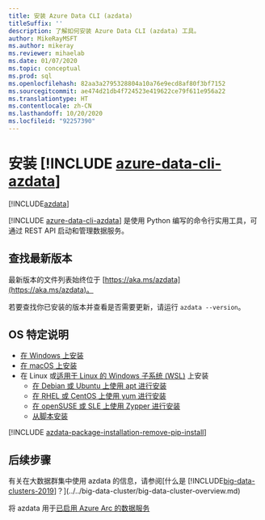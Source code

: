```yaml
---
title: 安装 Azure Data CLI (azdata)
titleSuffix: ''
description: 了解如何安装 Azure Data CLI (azdata) 工具。
author: MikeRayMSFT
ms.author: mikeray
ms.reviewer: mihaelab
ms.date: 01/07/2020
ms.topic: conceptual
ms.prod: sql
ms.openlocfilehash: 82aa3a2795328804a10a76e9ecd8af80f3bf7152
ms.sourcegitcommit: ae474d21db4f724523e419622ce79f611e956a22
ms.translationtype: HT
ms.contentlocale: zh-CN
ms.lasthandoff: 10/20/2020
ms.locfileid: "92257390"
---
```

# <a name="install-azure-data-cli-azdata"></a>安装 [!INCLUDE [azure-data-cli-azdata](../../includes/azure-data-cli-azdata.md)]

[!INCLUDE[azdata](../../includes/applies-to-version/azdata.md)]

[!INCLUDE [azure-data-cli-azdata](../../includes/azure-data-cli-azdata.md)] 是使用 Python 编写的命令行实用工具，可通过 REST API 启动和管理数据服务。 

## <a name="find-latest-version"></a>查找最新版本

最新版本的文件列表始终位于 [https://aka.ms/azdata](https://aka.ms/azdata)。

若要查找你已安装的版本并查看是否需要更新，请运行 `azdata --version`。

## <a name="os-specific-instructions"></a>OS 特定说明

* [在 Windows 上安装](../install/deploy-install-azdata-installer.md)
* [在 macOS 上安装](../install/deploy-install-azdata-macos.md)
* 在 Linux 或[适用于 Linux 的 Windows 子系统 (WSL)](/windows/wsl/about/) 上安装
   * [在 Debian 或 Ubuntu 上使用 apt 进行安装](../install/deploy-install-azdata-linux-package.md)
   * [在 RHEL 或 CentOS 上使用 yum 进行安装](../install/deploy-install-azdata-yum.md)
   * [在 openSUSE 或 SLE 上使用 Zypper 进行安装](../install/deploy-install-azdata-zypper.md)
   * [从脚本安装](../install/deploy-install-azdata-pip.md)

[!INCLUDE [azdata-package-installation-remove-pip-install](../../includes/azdata-package-installation-remove-pip-install.md)]

## <a name="next-steps"></a>后续步骤

有关在大数据群集中使用 azdata 的信息，请参阅[什么是 [!INCLUDE[big-data-clusters-2019](../../includes/ssbigdataclusters-ver15.md)]？](../../big-data-cluster/big-data-cluster-overview.md)

将 azdata 用于[已启用 Azure Arc 的数据服务](/azure/azure-arc/data/)
